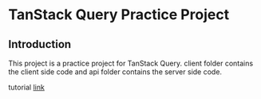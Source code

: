 # TanStack Query Practice Project

## Introduction

This project is a practice project for TanStack Query.
client folder contains the client side code and api folder contains the server side code.

tutorial [link](https://www.youtube.com/watch?v=r8Dg0KVnfMA)
